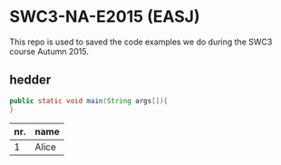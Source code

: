 # SWC3-NA-E2015 (EASJ)

This repo is used to saved the code examples we do during the SWC3 course Autumn 2015.

## hedder

```java
public static void main(String args[]){
}
```

|nr.|name|
|---|----|
|1  | Alice|
